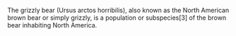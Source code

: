 The grizzly bear (Ursus arctos horribilis), also known as the North American brown bear or simply grizzly, is a population or subspecies[3] of the brown bear inhabiting North America.

